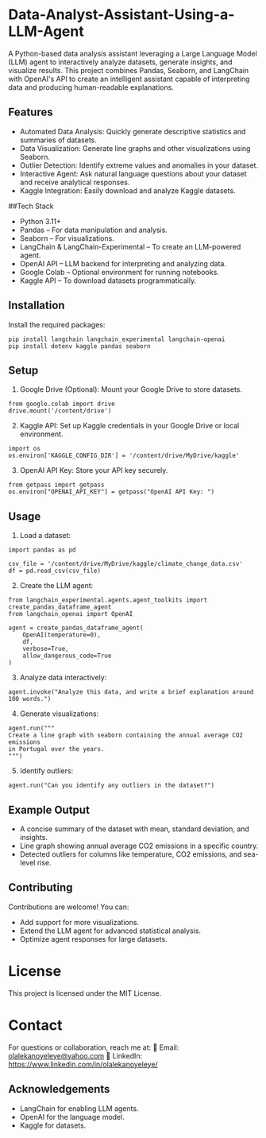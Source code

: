 # Data-Analyst-Assistant-Using-a-LLM-Agent
A Python-based data analysis assistant leveraging a Large Language Model (LLM) agent to interactively analyze datasets, generate insights, and visualize results. This project combines Pandas, Seaborn, and LangChain with OpenAI's API to create an intelligent assistant capable of interpreting data and producing human-readable explanations.


## Features
  - Automated Data Analysis: Quickly generate descriptive statistics and summaries of datasets.
  - Data Visualization: Generate line graphs and other visualizations using Seaborn.
  - Outlier Detection: Identify extreme values and anomalies in your dataset.
  - Interactive Agent: Ask natural language questions about your dataset and receive analytical responses.
  - Kaggle Integration: Easily download and analyze Kaggle datasets.
    
##Tech Stack
  - Python 3.11+
  - Pandas – For data manipulation and analysis.
  - Seaborn – For visualizations.
  - LangChain & LangChain-Experimental – To create an LLM-powered agent.
  - OpenAI API – LLM backend for interpreting and analyzing data.
  - Google Colab – Optional environment for running notebooks.
  - Kaggle API – To download datasets programmatically.

## Installation
Install the required packages:
```
pip install langchain langchain_experimental langchain-openai
pip install dotenv kaggle pandas seaborn
```
## Setup
1. Google Drive (Optional): Mount your Google Drive to store datasets.

```
from google.colab import drive
drive.mount('/content/drive')
```

2. Kaggle API: Set up Kaggle credentials in your Google Drive or local environment.
```
import os
os.environ['KAGGLE_CONFIG_DIR'] = '/content/drive/MyDrive/kaggle'
```

3. OpenAI API Key: Store your API key securely.
```
from getpass import getpass
os.environ["OPENAI_API_KEY"] = getpass("OpenAI API Key: ")
```

## Usage
1. Load a dataset:

```
import pandas as pd

csv_file = '/content/drive/MyDrive/kaggle/climate_change_data.csv'
df = pd.read_csv(csv_file)
```

2. Create the LLM agent:
```
from langchain_experimental.agents.agent_toolkits import create_pandas_dataframe_agent
from langchain_openai import OpenAI

agent = create_pandas_dataframe_agent(
    OpenAI(temperature=0),
    df,
    verbose=True,
    allow_dangerous_code=True
)
```
3. Analyze data interactively:

```
agent.invoke("Analyze this data, and write a brief explanation around 100 words.")

```

4. Generate visualizations:
```
agent.run("""
Create a line graph with seaborn containing the annual average CO2 emissions
in Portugal over the years.
""")
```

5. Identify outliers:
```
agent.run("Can you identify any outliers in the dataset?")
```

## Example Output
  - A concise summary of the dataset with mean, standard deviation, and insights.
  - Line graph showing annual average CO2 emissions in a specific country.
  - Detected outliers for columns like temperature, CO2 emissions, and sea-level rise.

## Contributing
Contributions are welcome! You can:
  - Add support for more visualizations.
  - Extend the LLM agent for advanced statistical analysis.
  - Optimize agent responses for large datasets.

# License
This project is licensed under the MIT License.

# Contact
For questions or collaboration, reach me at:
📧 Email: olalekanoyeleye@yahoo.com 🔗 LinkedIn: https://www.linkedin.com/in/olalekanoyeleye/

## Acknowledgements
  - LangChain for enabling LLM agents.
  - OpenAI for the language model.
  - Kaggle for datasets.


